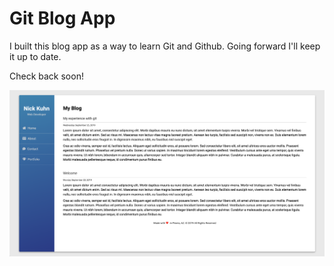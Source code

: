 # Git Blog App

I built this blog app as a way to learn Git and Github.
Going forward I'll keep it up to date.

Check back soon!

<img src="screenshot.png" alt="Blog Screenshot"> 
